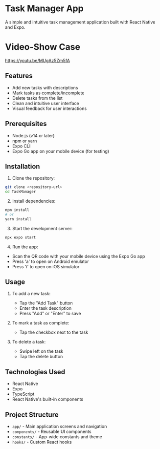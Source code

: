 # Task Manager App

A simple and intuitive task management application built with React Native and Expo.

# Video-Show Case
https://youtu.be/MUgAz5Zm5fA

## Features

- Add new tasks with descriptions
- Mark tasks as complete/incomplete
- Delete tasks from the list
- Clean and intuitive user interface
- Visual feedback for user interactions

## Prerequisites

- Node.js (v14 or later)
- npm or yarn
- Expo CLI
- Expo Go app on your mobile device (for testing)

## Installation

1. Clone the repository:
```bash
git clone <repository-url>
cd TaskManager
```

2. Install dependencies:
```bash
npm install
# or
yarn install
```

3. Start the development server:
```bash
npx expo start
```

4. Run the app:
- Scan the QR code with your mobile device using the Expo Go app
- Press 'a' to open on Android emulator
- Press 'i' to open on iOS simulator

## Usage

1. To add a new task:
   - Tap the "Add Task" button
   - Enter the task description
   - Press "Add" or "Enter" to save

2. To mark a task as complete:
   - Tap the checkbox next to the task

3. To delete a task:
   - Swipe left on the task
   - Tap the delete button

## Technologies Used

- React Native
- Expo
- TypeScript
- React Native's built-in components

## Project Structure

- `app/` - Main application screens and navigation
- `components/` - Reusable UI components
- `constants/` - App-wide constants and theme
- `hooks/` - Custom React hooks
